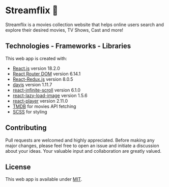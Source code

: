 # Streamflix 🍿
Streamflix is a movies collection website that helps online users search and explore their desired movies, TV Shows, Cast and more!

## Technologies - Frameworks - Libraries

This web app is created with:

- [React.js](https://reactjs.org) version 18.2.0
- [React Router DOM](https://reactrouter.com/en/main) version 6.14.1
- [React-Redux.js](https://react-redux.js.org) version 8.0.5
- [dayjs](https://github.com/iamkun/dayjs) version 1.11.7
- [react-infinite-scroll](https://github.com/ankeetmaini/react-infinite-scroll-component) version 6.1.0
- [react-lazy-load-image](https://github.com/Aljullu/react-lazy-load-image-component) version 1.5.6
- [react-player](https://github.com/CookPete/react-player) version 2.11.0
- [TMDB](https://www.themoviedb.org/?language=en-CA) for movies API fetching
- [SCSS](https://sass-lang.com/documentation/syntax/) for styling 

## Contributing

Pull requests are welcomed and highly appreciated. Before making any major changes, please feel free to open an issue and initiate a discussion about your ideas. Your valuable input and collaboration are greatly valued.

## License

This web app is available under [MIT](https://choosealicense.com/licenses/mit/).
